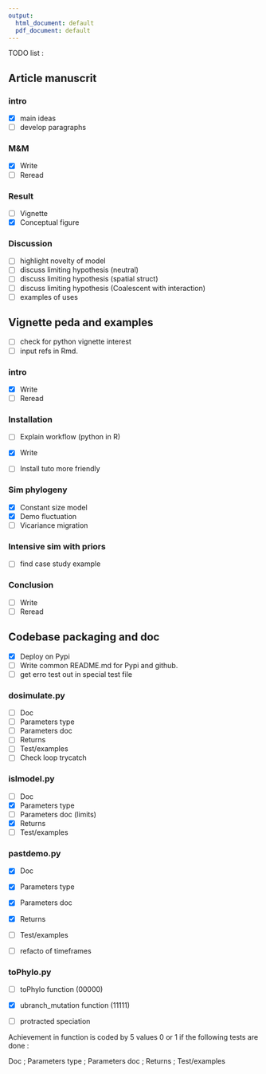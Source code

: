 ```yaml
---
output:
  html_document: default
  pdf_document: default
---
```

TODO list :

## Article manuscrit

### intro

- [x] main ideas
- [ ] develop paragraphs

### M&M

- [x] Write
- [ ] Reread

### Result

- [ ] Vignette
- [x] Conceptual figure

### Discussion

- [ ] highlight novelty of model
- [ ] discuss limiting hypothesis (neutral)
- [ ] discuss limiting hypothesis (spatial struct)
- [ ] discuss limiting hypothesis (Coalescent with interaction)
- [ ] examples of uses

## Vignette peda and examples

- [ ] check for python vignette interest
- [ ] input refs in Rmd.

### intro

- [x] Write
- [ ] Reread

### Installation

- [ ] Explain workflow (python in R)

- [x] Write
- [ ] Install tuto more friendly

### Sim phylogeny

- [x] Constant size model
- [x] Demo fluctuation
- [ ] Vicariance migration

### Intensive sim with priors

- [ ] find case study example

### Conclusion

- [ ] Write
- [ ] Reread

## Codebase packaging and doc

- [x] Deploy on Pypi
- [ ] Write common README.md for Pypi and github.
- [ ] get erro test out in special test file

### dosimulate.py

- [ ] Doc
- [ ] Parameters type
- [ ] Parameters doc
- [ ] Returns
- [ ] Test/examples
- [ ] Check loop trycatch

### islmodel.py

- [ ] Doc
- [x] Parameters type
- [ ] Parameters doc (limits)
- [x] Returns
- [ ] Test/examples

### pastdemo.py

- [x] Doc
- [x] Parameters type
- [x] Parameters doc
- [x] Returns
- [ ] Test/examples

- [ ] refacto of timeframes

### toPhylo.py

- [ ] toPhylo function (00000)

- [x] ubranch_mutation function (11111)
- [ ] protracted speciation


Achievement in function is coded by 5 values 0 or 1 if the following tests are done : 

Doc ; Parameters type ; Parameters doc ; Returns ; Test/examples